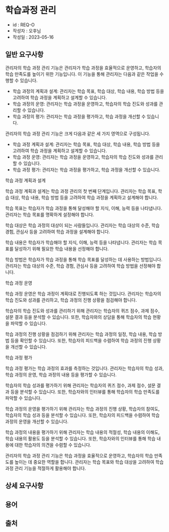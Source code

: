 # 학습과정 관리

- id : REQ-O 
- 작성자 : 오후님
- 작성일 : 2023-05-16

## 일반 요구사항
관리자의 학습 과정 관리 기능은 관리자가 학습 과정을 효율적으로 운영하고, 학습자의 학습 만족도를 높이기 위한 기능입니다. 이 기능을 통해 관리자는 다음과 같은 작업을 수행할 수 있습니다.

- 학습 과정의 계획과 설계: 관리자는 학습 목표, 학습 대상, 학습 내용, 학습 방법 등을 고려하여 학습 과정을 계획하고 설계할 수 있습니다.
- 학습 과정의 운영: 관리자는 학습 과정을 운영하고, 학습자의 학습 진도와 성과를 관리할 수 있습니다.
- 학습 과정의 평가: 관리자는 학습 과정을 평가하고, 학습 과정을 개선할 수 있습니다.

관리자의 학습 과정 관리 기능은 크게 다음과 같은 세 가지 영역으로 구성됩니다.

- 학습 과정 계획과 설계: 관리자는 학습 목표, 학습 대상, 학습 내용, 학습 방법 등을 고려하여 학습 과정을 계획하고 설계할 수 있습니다.
- 학습 과정 운영: 관리자는 학습 과정을 운영하고, 학습자의 학습 진도와 성과를 관리할 수 있습니다.
- 학습 과정 평가: 관리자는 학습 과정을 평가하고, 학습 과정을 개선할 수 있습니다.

학습 과정 계획과 설계

학습 과정 계획과 설계는 학습 과정 관리의 첫 번째 단계입니다. 관리자는 학습 목표, 학습 대상, 학습 내용, 학습 방법 등을 고려하여 학습 과정을 계획하고 설계해야 합니다.

학습 목표는 학습자가 학습 과정을 통해 달성해야 할 지식, 이해, 능력 등을 나타냅니다. 관리자는 학습 목표를 명확하게 설정해야 합니다.

학습 대상은 학습 과정의 대상이 되는 사람들입니다. 관리자는 학습 대상의 수준, 학습 경험, 관심사 등을 고려하여 학습 과정을 설계해야 합니다.

학습 내용은 학습자가 학습해야 할 지식, 이해, 능력 등을 나타냅니다. 관리자는 학습 목표를 달성하기 위해 필요한 학습 내용을 선정해야 합니다.

학습 방법은 학습자가 학습 과정을 통해 학습 목표를 달성하는 데 사용하는 방법입니다. 관리자는 학습 대상의 수준, 학습 경험, 관심사 등을 고려하여 학습 방법을 선정해야 합니다.

학습 과정 운영

학습 과정 운영은 학습 과정이 계획대로 진행되도록 하는 것입니다. 관리자는 학습자의 학습 진도와 성과를 관리하고, 학습 과정의 진행 상황을 점검해야 합니다.

학습자의 학습 진도와 성과를 관리하기 위해 관리자는 학습자의 퀴즈 점수, 과제 점수, 설문 결과 등을 분석할 수 있습니다. 또한, 학습자와의 상담을 통해 학습자의 학습 현황을 파악할 수 있습니다.

학습 과정의 진행 상황을 점검하기 위해 관리자는 학습 과정의 일정, 학습 내용, 학습 방법 등을 확인할 수 있습니다. 또한, 학습자의 피드백을 수렴하여 학습 과정의 진행 상황을 개선할 수 있습니다.

학습 과정 평가

학습 과정 평가는 학습 과정의 효과를 측정하는 것입니다. 관리자는 학습자의 학습 성과, 학습 과정의 운영, 학습 과정의 내용 등을 평가할 수 있습니다.

학습자의 학습 성과를 평가하기 위해 관리자는 학습자의 퀴즈 점수, 과제 점수, 설문 결과 등을 분석할 수 있습니다. 또한, 학습자와의 인터뷰를 통해 학습자의 학습 만족도를 파악할 수 있습니다.

학습 과정의 운영을 평가하기 위해 관리자는 학습 과정의 진행 상황, 학습자의 참여도, 학습자의 학습 성과 등을 분석할 수 있습니다. 또한, 학습자의 피드백을 수렴하여 학습 과정의 운영을 개선할 수 있습니다.

학습 과정의 내용을 평가하기 위해 관리자는 학습 내용의 적절성, 학습 내용의 이해도, 학습 내용의 활용도 등을 분석할 수 있습니다. 또한, 학습자와의 인터뷰를 통해 학습 내용에 대한 학습자의 의견을 수렴할 수 있습니다.

관리자의 학습 과정 관리 기능은 학습 과정을 효율적으로 운영하고, 학습자의 학습 만족도를 높이는 데 중요한 역할을 합니다. 관리자는 학습 목표와 학습 대상을 고려하여 학습 과정 관리 기능을 적절하게 활용해야 합니다.

## 상세 요구사항


## 용어 


## 출처 




